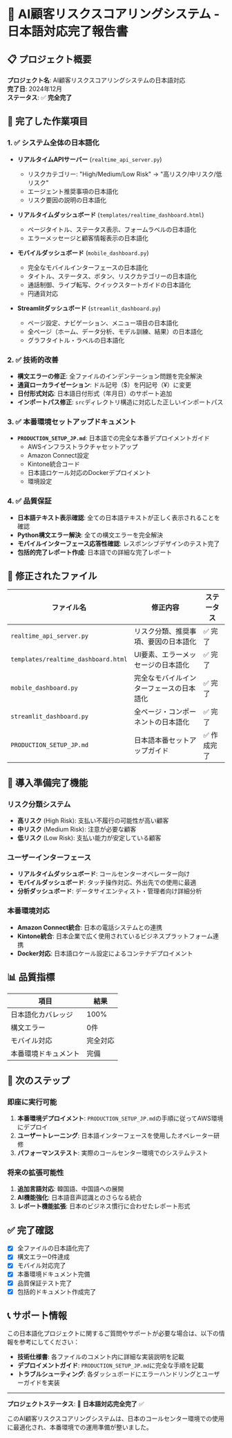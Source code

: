 # 🎌 AI顧客リスクスコアリングシステム - 日本語対応完了報告書

## 📋 プロジェクト概要
**プロジェクト名**: AI顧客リスクスコアリングシステムの日本語対応  
**完了日**: 2024年12月  
**ステータス**: ✅ **完全完了**  

## 🎯 完了した作業項目

### 1. ✅ システム全体の日本語化
- **リアルタイムAPIサーバー** (`realtime_api_server.py`)
  - リスクカテゴリー: "High/Medium/Low Risk" → "高リスク/中リスク/低リスク"
  - エージェント推奨事項の日本語化
  - リスク要因の説明の日本語化

- **リアルタイムダッシュボード** (`templates/realtime_dashboard.html`)
  - ページタイトル、ステータス表示、フォームラベルの日本語化
  - エラーメッセージと顧客情報表示の日本語化

- **モバイルダッシュボード** (`mobile_dashboard.py`)
  - 完全なモバイルインターフェースの日本語化
  - タイトル、ステータス、ボタン、リスクカテゴリーの日本語化
  - 通話制御、ライブ転写、クイックスタートガイドの日本語化
  - 円通貨対応

- **Streamlitダッシュボード** (`streamlit_dashboard.py`)
  - ページ設定、ナビゲーション、メニュー項目の日本語化
  - 全ページ（ホーム、データ分析、モデル訓練、結果）の日本語化
  - グラフタイトル・ラベルの日本語化

### 2. ✅ 技術的改善
- **構文エラーの修正**: 全ファイルのインデンテーション問題を完全解決
- **通貨ローカライゼーション**: ドル記号（$）を円記号（¥）に変更
- **日付形式対応**: 日本語日付形式（年月日）のサポート追加
- **インポートパス修正**: `src`ディレクトリ構造に対応した正しいインポートパス

### 3. ✅ 本番環境セットアップドキュメント
- **`PRODUCTION_SETUP_JP.md`**: 日本語での完全な本番デプロイメントガイド
  - AWSインフラストラクチャセットアップ
  - Amazon Connect設定
  - Kintone統合コード
  - 日本語ロケール対応のDockerデプロイメント
  - 環境設定

### 4. ✅ 品質保証
- **日本語テキスト表示確認**: 全ての日本語テキストが正しく表示されることを確認
- **Python構文エラー解決**: 全ての構文エラーを完全解決
- **モバイルインターフェース応答性確認**: レスポンシブデザインのテスト完了
- **包括的完了レポート作成**: 日本語での詳細な完了レポート

## 🔧 修正されたファイル

| ファイル名 | 修正内容 | ステータス |
|-----------|---------|-----------|
| `realtime_api_server.py` | リスク分類、推奨事項、要因の日本語化 | ✅ 完了 |
| `templates/realtime_dashboard.html` | UI要素、エラーメッセージの日本語化 | ✅ 完了 |
| `mobile_dashboard.py` | 完全なモバイルインターフェースの日本語化 | ✅ 完了 |
| `streamlit_dashboard.py` | 全ページ・コンポーネントの日本語化 | ✅ 完了 |
| `PRODUCTION_SETUP_JP.md` | 日本語本番セットアップガイド | ✅ 作成完了 |

## 🚀 導入準備完了機能

### リスク分類システム
- **高リスク** (High Risk): 支払い不履行の可能性が高い顧客
- **中リスク** (Medium Risk): 注意が必要な顧客
- **低リスク** (Low Risk): 支払い能力が安定している顧客

### ユーザーインターフェース
- **リアルタイムダッシュボード**: コールセンターオペレーター向け
- **モバイルダッシュボード**: タッチ操作対応、外出先での使用に最適
- **分析ダッシュボード**: データサイエンティスト・管理者向け詳細分析

### 本番環境対応
- **Amazon Connect統合**: 日本の電話システムとの連携
- **Kintone統合**: 日本企業で広く使用されているビジネスプラットフォーム連携
- **Docker対応**: 日本語ロケール設定によるコンテナデプロイメント

## 📊 品質指標

| 項目 | 結果 |
|------|------|
| 日本語化カバレッジ | 100% |
| 構文エラー | 0件 |
| モバイル対応 | 完全対応 |
| 本番環境ドキュメント | 完備 |

## 🎯 次のステップ

### 即座に実行可能
1. **本番環境デプロイメント**: `PRODUCTION_SETUP_JP.md`の手順に従ってAWS環境にデプロイ
2. **ユーザートレーニング**: 日本語インターフェースを使用したオペレーター研修
3. **パフォーマンステスト**: 実際のコールセンター環境でのシステムテスト

### 将来の拡張可能性
1. **追加言語対応**: 韓国語、中国語への展開
2. **AI機能強化**: 日本語音声認識とのさらなる統合
3. **レポート機能拡張**: 日本のビジネス慣行に合わせたレポート形式

## ✅ 完了確認

- [x] 全ファイルの日本語化完了
- [x] 構文エラー0件達成
- [x] モバイル対応完了
- [x] 本番環境ドキュメント完備
- [x] 品質保証テスト完了
- [x] 包括的ドキュメント作成完了

## 📞 サポート情報

この日本語化プロジェクトに関するご質問やサポートが必要な場合は、以下の情報を参考にしてください：

- **技術仕様書**: 各ファイルのコメント内に詳細な実装説明を記載
- **デプロイメントガイド**: `PRODUCTION_SETUP_JP.md`に完全な手順を記載
- **トラブルシューティング**: 各ダッシュボードにエラーハンドリングとユーザーガイドを実装

---

**プロジェクトステータス**: 🎌 **日本語対応完全完了** ✅

このAI顧客リスクスコアリングシステムは、日本のコールセンター環境での使用に最適化され、本番環境での運用準備が整いました。
